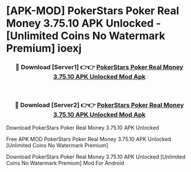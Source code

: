 # [APK-MOD] PokerStars Poker Real Money 3.75.10 APK Unlocked - [Unlimited Coins No Watermark Premium] ioexj



<div align="center">
<h3>🔴 Download [Server1] 👉👉 <a href="https://momento.my/?title=PokerStars_Poker_Real_Money_3.75.10_APK_Unlocked">PokerStars Poker Real Money 3.75.10 APK Unlocked Mod Apk</a></h3><br>

<h3>🔴 Download [Server2] 👉👉 <a href="https://momento.my/?title=PokerStars_Poker_Real_Money_3.75.10_APK_Unlocked">PokerStars Poker Real Money 3.75.10 APK Unlocked Mod Apk</a></h3>
</div>



Download PokerStars Poker Real Money 3.75.10 APK Unlocked 

Free APK MOD PokerStars Poker Real Money 3.75.10 APK Unlocked [Unlimited Coins No Watermark Premium]

Download PokerStars Poker Real Money 3.75.10 APK Unlocked [Unlimited Coins No Watermark Premium] Mod For Android
